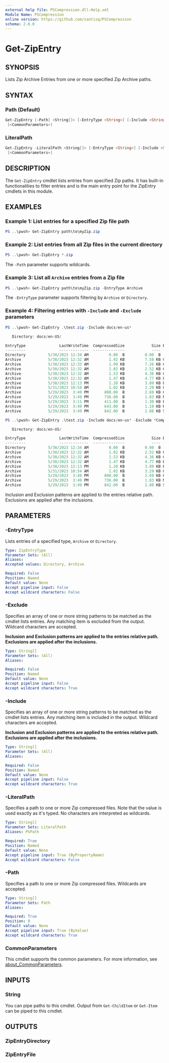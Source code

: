 ```yaml
---
external help file: PSCompression.dll-Help.xml
Module Name: PSCompression
online version: https://github.com/santisq/PSCompression
schema: 2.0.0
---
```


# Get-ZipEntry

## SYNOPSIS

Lists Zip Archive Entries from one or more specified Zip Archive paths.

## SYNTAX

### Path (Default)

```powershell
Get-ZipEntry [-Path] <String[]> [-EntryType <String>] [-Include <String[]>] [-Exclude <String[]>]
 [<CommonParameters>]
```

### LiteralPath

```powershell
Get-ZipEntry -LiteralPath <String[]> [-EntryType <String>] [-Include <String[]>] [-Exclude <String[]>]
 [<CommonParameters>]
```

## DESCRIPTION

The `Get-ZipEntry` cmdlet lists entries from specified Zip paths. It has built-in functionalities to filter entries and is the main entry point for the ZipEntry cmdlets in this module.

## EXAMPLES

### Example 1: List entries for a specified Zip file path

```powershell
PS ..\pwsh> Get-ZipEntry path\to\myZip.zip
```

### Example 2: List entries from all Zip files in the current directory

```powershell
PS ..\pwsh> Get-ZipEntry *.zip
```

The `-Path` parameter supports wildcards.

### Example 3: List all `Archive` entries from a Zip file

```powershell
PS ..\pwsh> Get-ZipEntry path\to\myZip.zip -EntryType Archive
```

The `-EntryType` parameter supports filtering by `Archive` or `Directory`.

### Example 4: Filtering entries with `-Include` and `-Exclude` parameters

```powershell
PS ..\pwsh> Get-ZipEntry .\test.zip -Include docs/en-us*

   Directory: docs/en-US/

EntryType               LastWriteTime  CompressedSize            Size EntryName
---------               -------------  --------------            ---- ---------
Directory          5/30/2023 12:34 AM         0.00  B         0.00  B
Archive            5/30/2023 12:32 AM         1.92 KB         7.58 KB Compress-GzipArchive.md
Archive            5/30/2023 12:33 AM         1.99 KB         7.26 KB Compress-ZipArchive.md
Archive            5/30/2023 12:32 AM         1.02 KB         2.52 KB ConvertFrom-GzipString.md
Archive            5/30/2023 12:32 AM         1.53 KB         4.36 KB ConvertTo-GzipString.md
Archive            5/30/2023 12:32 AM         1.47 KB         4.77 KB Expand-GzipArchive.md
Archive            5/30/2023 12:13 PM         1.20 KB         3.89 KB Expand-ZipEntry.md
Archive            5/31/2023 10:54 AM         1.02 KB         3.29 KB Get-ZipEntry.md
Archive            5/29/2023  3:49 PM       800.00  B         2.69 KB Get-ZipEntryContent.md
Archive            5/29/2023  3:49 PM       736.00  B         1.83 KB New-ZipEntry.md
Archive            5/29/2023  3:11 PM       411.00  B         1.30 KB PSCompression.md
Archive            5/29/2023  3:49 PM       643.00  B         1.19 KB Remove-ZipEntry.md
Archive            5/29/2023  3:49 PM       842.00  B         2.88 KB Set-ZipEntryContent.md

PS ..\pwsh> Get-ZipEntry .\test.zip -Include docs/en-us* -Exclude *Compress*, *Remove*

   Directory: docs/en-US/

EntryType               LastWriteTime  CompressedSize            Size EntryName
---------               -------------  --------------            ---- ---------
Directory          5/30/2023 12:34 AM         0.00  B         0.00  B
Archive            5/30/2023 12:32 AM         1.02 KB         2.52 KB ConvertFrom-GzipString.md
Archive            5/30/2023 12:32 AM         1.53 KB         4.36 KB ConvertTo-GzipString.md
Archive            5/30/2023 12:32 AM         1.47 KB         4.77 KB Expand-GzipArchive.md
Archive            5/30/2023 12:13 PM         1.20 KB         3.89 KB Expand-ZipEntry.md
Archive            5/31/2023 10:54 AM         1.02 KB         3.29 KB Get-ZipEntry.md
Archive            5/29/2023  3:49 PM       800.00  B         2.69 KB Get-ZipEntryContent.md
Archive            5/29/2023  3:49 PM       736.00  B         1.83 KB New-ZipEntry.md
Archive            5/29/2023  3:49 PM       842.00  B         2.88 KB Set-ZipEntryContent.md
```

Inclusion and Exclusion patterns are applied to the entries relative path.
Exclusions are applied after the inclusions.

## PARAMETERS

### -EntryType

Lists entries of a specified type, `Archive` or `Directory`.

```yaml
Type: ZipEntryType
Parameter Sets: (All)
Aliases:
Accepted values: Directory, Archive

Required: False
Position: Named
Default value: None
Accept pipeline input: False
Accept wildcard characters: False
```

### -Exclude

Specifies an array of one or more string patterns to be matched as the cmdlet lists entries. Any matching item is excluded from the output. Wildcard characters are accepted.

__Inclusion and Exclusion patterns are applied to the entries relative path.
Exclusions are applied after the inclusions.__

```yaml
Type: String[]
Parameter Sets: (All)
Aliases:

Required: False
Position: Named
Default value: None
Accept pipeline input: False
Accept wildcard characters: True
```

### -Include

Specifies an array of one or more string patterns to be matched as the cmdlet lists entries. Any matching item is included in the output. Wildcard characters are accepted.

__Inclusion and Exclusion patterns are applied to the entries relative path.
Exclusions are applied after the inclusions.__

```yaml
Type: String[]
Parameter Sets: (All)
Aliases:

Required: False
Position: Named
Default value: None
Accept pipeline input: False
Accept wildcard characters: True
```

### -LiteralPath

Specifies a path to one or more Zip compressed files. Note that the value is used exactly as it's typed. No characters are interpreted as wildcards.

```yaml
Type: String[]
Parameter Sets: LiteralPath
Aliases: PSPath

Required: True
Position: Named
Default value: None
Accept pipeline input: True (ByPropertyName)
Accept wildcard characters: False
```

### -Path

Specifies a path to one or more Zip compressed files. Wildcards are accepted.

```yaml
Type: String[]
Parameter Sets: Path
Aliases:

Required: True
Position: 0
Default value: None
Accept pipeline input: True (ByValue)
Accept wildcard characters: True
```

### CommonParameters

This cmdlet supports the common parameters. For more information, see [about_CommonParameters](http://go.microsoft.com/fwlink/?LinkID=113216).

## INPUTS

### String

You can pipe paths to this cmdlet. Output from `Get-ChildItem` or `Get-Item` can be piped to this cmdlet.

## OUTPUTS

### ZipEntryDirectory

### ZipEntryFile

